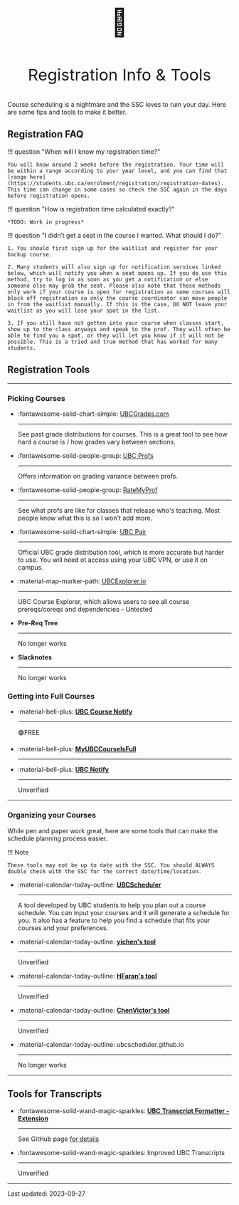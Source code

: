 # 

<p align="center" style="font-size:60px;">📅</p>
<p align="center" style="font-size:36px;">Registration Info & Tools</p>

Course scheduling is a nightmare and the SSC loves to ruin your day. Here are some tips and tools to make it better.

##  Registration FAQ	

!!! question "When will I know my registration time?"

    You will know around 2 weeks before the registration. Your time will be within a range according to your year level, and you can find that [range here](https://students.ubc.ca/enrolment/registration/registration-dates). This time can change in some cases so check the SSC again in the days before registration opens.

!!! question "How is registration time calculated exactly?"

    *TODO: Work in progress*

!!! question "I didn’t get a seat in the course I wanted. What should I do?"

    1. You should first sign up for the waitlist and register for your backup course. 

    2. Many students will also sign up for notification services linked below, which will notify you when a seat opens up. If you do use this method, try to log in as soon as you get a notification or else someone else may grab the seat. Please also note that these methods only work if your course is open for registration as some courses will block off registration so only the course coordinator can move people in from the waitlist manually. If this is the case, DO NOT leave your waitlist as you will lose your spot in the list. 

    3. If you still have not gotten into your course when classes start, show up to the class anyways and speak to the prof. They will often be able to find you a spot, or they will let you know if it will not be possible. This is a tried and true method that has worked for many students.


##  Registration Tools

---

### Picking Courses


<div class="grid cards" markdown>

- :fontawesome-solid-chart-simple: [UBCGrades.com](https://ubcgrades.com)

    ---

    See past grade distributions for courses. This is a great tool to see how hard a course is / how grades vary between sections.

- :fontawesome-solid-people-group: [UBC Profs](https://ubc-profs-reborn.herokuapp.com/)

    ---

    Offers information on grading variance between profs.

- :fontawesome-solid-people-group: [RateMyProf](http://www.ratemyprofessors.com/campusRatings.jsp?sid=1413)

    ---

    See what profs are like for classes that release who's teaching. Most people know what this is so I won't add more.

- :fontawesome-solid-chart-simple: [UBC Pair](https://pair.ubc.ca/student-data-analytics/performance/grades-distribution/)

    ---

    Official UBC grade distribution tool, which is more accurate but harder to use. You will need ot access using your UBC VPN, or use it on campus.

- :material-map-marker-path: [UBCExplorer.io](https://ubcexplorer.io/)

    ---

    UBC Course Explorer, which allows users to see all course prereqs/coreqs and dependencies - Untested

- **Pre-Req Tree**

    ---
    
    No longer works

- **Slacknotes**

    ---
    
    No longer works

</div>


### Getting into Full Courses

<div class="grid cards" markdown>

- :material-bell-plus: __[UBC Course Notify](https://www.ubccoursenotify.com/)__

    ---

    🟢FREE

- :material-bell-plus: **[MyUBCCourseIsFull](http://www.myubccourseisfull.com/)**

    ---

    

- :material-bell-plus: **[UBC Notify](https://ubcnotify.com/)**

    ---

    Unverified

</div>


---

### Organizing your Courses

While pen and paper work great, here are some tools that can make the schedule planning process easier. 

!!! Note

    These tools may not be up to date with the SSC. You should ALWAYS double check with the SSC for the correct date/time/location.

<div class="grid cards" markdown>

- :material-calendar-today-outline: **[UBCScheduler](https://ubcscheduler.ca)**

    ---

    A tool developed by UBC students to help you plan out a course schedule. You can input your courses and it will generate a schedule for you. It also has a feature to help you find a schedule that fits your courses and your preferences.

- :material-calendar-today-outline: **[yichen's tool](https://yichen.dev/UBCScheduler/)**

    ---

    Unverified

    

- :material-calendar-today-outline: **[HFaran's tool](https://github.com/hfaran/ubc-timetabler)**

    ---

    Unverified

- :material-calendar-today-outline: **[ChenVictor's tool](https://github.com/chenvictor/CourseScheduler/releases)**

    ---

    Unverified

- :material-calendar-today-outline: ubcscheduler.github.io

    ---

    No longer works

</div>

---

## Tools for Transcripts

<div class="grid cards" markdown>

- :fontawesome-solid-wand-magic-sparkles: **[UBC Transcript Formatter - Extension](https://chrome.google.com/webstore/detail/ubc-transcript/kcpilaggggglnjckpcckpngnikfceonn)**

    ---

    See GitHub page [for details](https://github.com/mchuahua/ubc-transcript)

- :fontawesome-solid-wand-magic-sparkles: Improved UBC Transcripts

    ---

    Unverified

</div>

---

Last updated: 2023-09-27